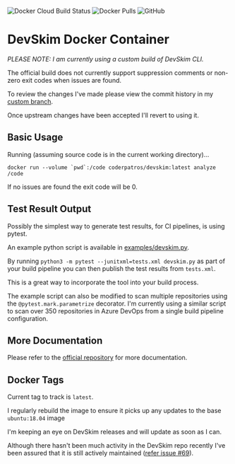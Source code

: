 ![Docker Cloud Build Status](https://img.shields.io/docker/cloud/build/coderpatros/devskim)
![Docker Pulls](https://img.shields.io/docker/pulls/coderpatros/devskim.svg)
![GitHub](https://img.shields.io/github/license/patros/docker-devskim)


# DevSkim Docker Container

_PLEASE NOTE: I am currently using a custom build of DevSkim CLI._

The official build does not currently support suppression comments or non-zero
exit codes when issues are found.

To review the changes I've made please view the commit history in my
[custom branch](https://github.com/patros/DevSkim/commits/custom).

Once upstream changes have been accepted I'll revert to using it.

## Basic Usage

Running (assuming source code is in the current working directory)...

    docker run --volume `pwd`:/code coderpatros/devskim:latest analyze /code

If no issues are found the exit code will be 0.

## Test Result Output

Possibly the simplest way to generate test results, for CI pipelines, is using pytest.

An example python script is available in [examples/devskim.py](examples/devskim.py).

By running `python3 -m pytest --junitxml=tests.xml devskim.py` as part of your
build pipeline you can then publish the test results from `tests.xml`.

This is a great way to incorporate the tool into your build process.

The example script can also be modified to scan multiple repositories using the
`@pytest.mark.parametrize` decorator. I'm currently using a similar script to
scan over 350 repositories in Azure DevOps from a single build pipeline
configuration.

## More Documentation

Please refer to the [official repository](https://github.com/microsoft/devskim)
for more documentation.

## Docker Tags

Current tag to track is `latest`.

I regularly rebuild the image to ensure it picks up any updates to the base
`ubuntu:18.04` image

I'm keeping an eye on DevSkim releases and will update as soon as I can.

Although there hasn't been much activity in the DevSkim repo recently I've
been assured that it is still actively maintained ([refer issue #69](https://github.com/microsoft/DevSkim/issues/69)).
